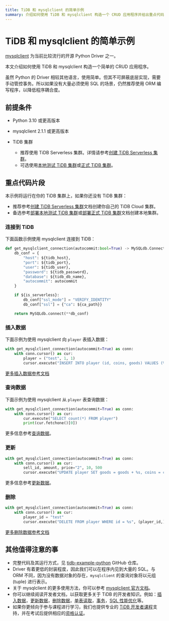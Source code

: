 ```yaml
---
title: TiDB 和 mysqlclient 的简单示例
summary: 介绍如何使用 TiDB 和 mysqlclient 构造一个 CRUD 应用程序并给出重点代码片段。
---
```


<!-- markdownlint-disable MD024 -->
<!-- markdownlint-disable MD029 -->

# TiDB 和 mysqlclient 的简单示例

[mysqlclient](https://pypi.org/project/mysqlclient/) 为当前比较流行的开源 Python Driver 之一。

本文介绍如何使用 TiDB 和 mysqlclient 构造一个简单的 CRUD 应用程序。

虽然 Python 的 Driver 相较其他语言，使用简单。但其不可屏蔽底层实现，需要手动管控事务。所以如果没有大量必须使用 SQL 的场景，仍然推荐使用 ORM 编写程序，以降低程序耦合度。

## 前提条件

- Python 3.10 或更高版本
- mysqlclient 2.1.1 或更高版本
- TiDB 集群

    - 推荐使用 TiDB Serverless 集群。详情请参考[创建 TiDB Serverless 集群](/develop/dev-guide-build-cluster-in-cloud.md#第-1-步创建-tidb-serverless-集群)。
    - 可选使用[本地测试 TiDB 集群](/quick-start-with-tidb.md#部署本地测试集群)或[正式 TiDB 集群](/production-deployment-using-tiup.md)。

## 重点代码片段

本示例将运行在你的 TiDB 集群上，如果你还没有 TiDB 集群：

- 推荐参考[创建 TiDB Serverless 集群](/develop/dev-guide-build-cluster-in-cloud.md#第-1-步创建-tidb-serverless-集群)文档创建你自己的 TiDB Cloud 集群。
- 备选参考[部署本地测试 TiDB 集群](/quick-start-with-tidb.md#部署本地测试集群)或[部署正式 TiDB 集群](/production-deployment-using-tiup.md)文档创建本地集群。

### 连接到 TiDB

下面函数示例使用 mysqlclient 连接到 TiDB：

```python
def get_mysqlclient_connection(autocommit:bool=True) -> MySQLdb.Connection:
    db_conf = {
        "host": ${tidb_host},
        "port": ${tidb_port},
        "user": ${tidb_user},
        "password": ${tidb_password},
        "database": ${tidb_db_name},
        "autocommit": autocommit
    }

    if ${is_serverless}:
        db_conf["ssl_mode"] = "VERIFY_IDENTITY"
        db_conf["ssl"] = {"ca": ${ca_path}}

    return MySQLdb.connect(**db_conf)
```

### 插入数据

下面示例为使用 mysqlclient 向 `player` 表插入数据：

```python
with get_mysqlclient_connection(autocommit=True) as conn:
    with conn.cursor() as cur:
        player = ("test", 1, 1)
        cursor.execute("INSERT INTO player (id, coins, goods) VALUES (%s, %s, %s)", player)
```

[更多插入数据参考文档](/develop/dev-guide-insert-data.md)

### 查询数据

下面示例为使用 mysqlclient 从 `player` 表查询数据：

```python
with get_mysqlclient_connection(autocommit=True) as conn:
    with conn.cursor() as cur:
        cur.execute("SELECT count(*) FROM player")
        print(cur.fetchone()[0])
```

更多信息参考[查询数据](/develop/dev-guide-get-data-from-single-table.md)。

### 更新

```python
with get_mysqlclient_connection(autocommit=True) as conn:
    with conn.cursor() as cur:
        sell_id, amount, price="2", 10, 500
        cursor.execute("UPDATE player SET goods = goods + %s, coins = coins + %s WHERE id = %s", (-amount, price, sell_id))
```

更多信息参考[更新数据](/develop/dev-guide-update-data.md)。

### 删除

```python
with get_mysqlclient_connection(autocommit=True) as conn:
    with conn.cursor() as cur:
        player_id = "test"
        cursor.execute("DELETE FROM player WHERE id = %s", (player_id,))
```

[更多删除数据参考文档](/develop/dev-guide-delete-data.md)

## 其他值得注意的事

- 完整代码及其运行方式，见 [tidb-example-python](https://github.com/pingcap-inc/tidb-example-python/blob/main/README-zh.md) GitHub 仓库。
- Driver 有着更低的封装程度，因此我们可以在程序内见到大量的 SQL。与 ORM 不同，因为没有数据对象的存在，`mysqlclient` 的查询对象将以元组 (tuple) 进行表示。
- 关于 mysqlclient 的更多使用方法，你可以参考 [mysqlclient 官方文档](https://mysqlclient.readthedocs.io/)。
- 你可以继续阅读开发者文档，以获取更多关于 TiDB 的开发者知识。例如：[插入数据](/develop/dev-guide-insert-data.md)，[更新数据](/develop/dev-guide-update-data.md)，[删除数据](/develop/dev-guide-delete-data.md)，[单表读取](/develop/dev-guide-get-data-from-single-table.md)，[事务](/develop/dev-guide-transaction-overview.md)，[SQL 性能优化](/develop/dev-guide-optimize-sql-overview.md)等。
- 如果你更倾向于参与课程进行学习，我们也提供专业的 [TiDB 开发者课程](https://cn.pingcap.com/courses-catalog/back-end-developer/?utm_source=docs-cn-dev-guide)支持，并在考试后提供相应的[资格认证](https://learn.pingcap.com/learner/certification-center)。